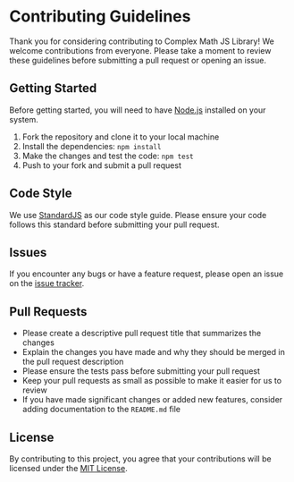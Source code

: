 # Contributing Guidelines

Thank you for considering contributing to Complex Math JS Library! We welcome contributions from everyone. Please take a moment to review these guidelines before submitting a pull request or opening an issue.

## Getting Started

Before getting started, you will need to have [Node.js](https://nodejs.org/) installed on your system.

1. Fork the repository and clone it to your local machine
2. Install the dependencies: `npm install`
3. Make the changes and test the code: `npm test`
4. Push to your fork and submit a pull request

## Code Style

We use [StandardJS](https://standardjs.com/) as our code style guide. Please ensure your code follows this standard before submitting your pull request.

## Issues

If you encounter any bugs or have a feature request, please open an issue on the [issue tracker](https://github.com/username/repo-name/issues).

## Pull Requests

- Please create a descriptive pull request title that summarizes the changes
- Explain the changes you have made and why they should be merged in the pull request description
- Please ensure the tests pass before submitting your pull request
- Keep your pull requests as small as possible to make it easier for us to review
- If you have made significant changes or added new features, consider adding documentation to the `README.md` file

## License

By contributing to this project, you agree that your contributions will be licensed under the [MIT License](https://opensource.org/licenses/MIT).
